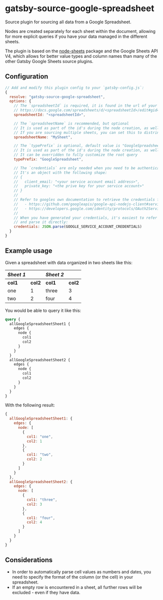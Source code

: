 # gatsby-source-google-spreadsheet

Source plugin for sourcing all data from a Google Spreadsheet.

Nodes are created separately for each sheet within the document, allowing for more explicit queries if you have your data managed in the different sheets.

The plugin is based on the [node-sheets](https://github.com/urbancups/node-sheets) package and the Google Sheets API V4, which allows for better value types and column names than many of the other Gatsby Google Sheets source plugins.

## Configuration

```js
// Add and modify this plugin config to your `gatsby-config.js`:
{
  resolve: "gatsby-source-google-spreadsheet",
  options: {
    // The `spreadsheetId` is required, it is found in the url of your document:
    // https://docs.google.com/spreadsheets/d/<spreadsheetId>/edit#gid=0
    spreadsheetId: "<spreadsheetId>",

    // The `spreadsheetName` is recommended, but optional
    // It is used as part of the id's during the node creation, as well as in the generated GraphQL-schema
    // If you are sourcing multiple sheets, you can set this to distringuish between the source data
    spreadsheetName: "MySheet",

    // The `typePrefix` is optional, default value is "GoogleSpreadsheet"
    // It is used as part of the id's during the node creation, as well as in the generated GraphQL-schema
    // It can be overridden to fully customize the root query
    typePrefix: "GoogleSpreadsheet",

    // The `credentials` are only needed when you need to be authenticated to read the document.
    // It's an object with the following shape:
    // {
    //   client_email: "<your service account email address>",
    //   private_key: "<the prive key for your service account>"
    // }
    //
    // Refer to googles own documentation to retrieve the credentials for your service account:
    //   - https://github.com/googleapis/google-api-nodejs-client#service-to-service-authentication
    //   - https://developers.google.com/identity/protocols/OAuth2ServiceAccount
    //
    // When you have generated your credentials, it's easiest to refer to them from an environment variable
    // and parse it directly:
    credentials: JSON.parse(GOOGLE_SERVICE_ACCOUNT_CREDENTIALS)
  }
}
```

## Example usage

Given a spreadsheet with data organized in two sheets like this:

| _Sheet 1_ |          | _Sheet 2_ |          |
| --------- | -------- | --------- | -------- |
| **col1**  | **col2** | **col1**  | **col2** |
| one       | 1        | three     | 3        |
| two       | 2        | four      | 4        |

You would be able to query it like this:

```graphql
query {
  allGoogleSpreadsheetSheet1 {
    edges {
      node {
        col1
        col2
      }
    }
  }
  allGoogleSpreadsheetSheet2 {
    edges {
      node {
        col1
        col2
      }
    }
  }
}
```

With the following result:

```js
{
  allGoogleSpreadsheetSheet1: {
    edges: {
      node: [
        {
          col1: "one",
          col2: 1
        },
        {
          col1: "two",
          col2: 2
        }
      ]
    }
  },
  allGoogleSpreadsheetSheet2: {
    edges: {
      node: [
        {
          col1: "three",
          col2: 3
        },
        {
          col1: "four",
          col2: 4
        }
      ]
    }
  }
}
```

## Considerations

- In order to automatically parse cell values as numbers and dates, you need to specify the format of the column (or the cell)
  in your spreadsheet.
- If an empty row is encountered in a sheet, all further rows will be excluded - even if they have data.
